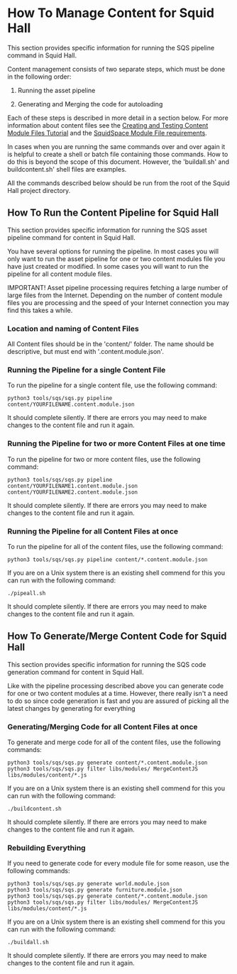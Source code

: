 # How To Manage Content for Squid Hall

This section provides specific information for running the SQS pipeline command in Squid Hall.

Content management consists of two separate steps, which must be done in the following order: 

1. Running the asset pipeline

2. Generating and Merging the code for autoloading

Each of these steps is described in more detail in a section below. For more information about content files see the [Creating and Testing Content Module Files Tutorial](tutorial-content-module-files.md) and the [SquidSpace Module File requirements](squidspace-modulefiles.md).

In cases when you are running the same commands over and over again it is helpful to create a shell or batch file containing those commands. How to do this is beyond the scope of this document. However, the 'buildall.sh' and buildcontent.sh' shell files are examples.

All the commands described below should be run from the root of the Squid Hall project directory.

## How To Run the Content Pipeline for Squid Hall

This section provides specific information for running the SQS asset pipeline command for content in Squid Hall.

You have several options for running the pipeline. In most cases you will only want to run the asset pipeline for one or two content modules file you have just created or modified. In some cases you will want to run the pipeline for all content module files.

IMPORTANT! Asset pipeline processing requires fetching a large number of large files from the Internet. Depending on the number of content module files you are processing and the speed of your Internet connection you may find this takes a while. 

### Location and naming of Content Files

All Content files should be in the 'content/' folder. The name should be descriptive, but must end with '.content.module.json'. 

### Running the Pipeline for a single Content File

To run the pipeline for a single content file, use the following command:

    python3 tools/sqs/sqs.py pipeline content/YOURFILENAME.content.module.json

It should complete silently. If there are errors you may need to make changes to the content file and run it again.

### Running the Pipeline for two or more Content Files at one time

To run the pipeline for two or more content files, use the following command:

    python3 tools/sqs/sqs.py pipeline content/YOURFILENAME1.content.module.json content/YOURFILENAME2.content.module.json

It should complete silently. If there are errors you may need to make changes to the content file and run it again.

### Running the Pipeline for all Content Files at once

To run the pipeline for all of the content files, use the following command:

    python3 tools/sqs/sqs.py pipeline content/*.content.module.json

If you are on a Unix system there is an existing shell commend for this you can run with the following command:

    ./pipeall.sh

It should complete silently. If there are errors you may need to make changes to the content file and run it again.

## How To Generate/Merge Content Code for Squid Hall

This section provides specific information for running the SQS code generation command for content in Squid Hall.

Like with the pipeline processing described above you can generate code for one or two content modules at a time. However, there really isn't a need to do so since code generation is fast and you are assured of picking all the latest changes by generating for everything


### Generating/Merging Code for all Content Files at once

To generate and merge code for all of the content files, use the following commands:

	python3 tools/sqs/sqs.py generate content/*.content.module.json
	python3 tools/sqs/sqs.py filter libs/modules/ MergeContentJS libs/modules/content/*.js

If you are on a Unix system there is an existing shell commend for this you can run with the following command:

    ./buildcontent.sh

It should complete silently. If there are errors you may need to make changes to the content file and run it again.

### Rebuilding Everything

If you need to generate code for every module file for some reason, use the following commands:

	python3 tools/sqs/sqs.py generate world.module.json
	python3 tools/sqs/sqs.py generate furniture.module.json
	python3 tools/sqs/sqs.py generate content/*.content.module.json
	python3 tools/sqs/sqs.py filter libs/modules/ MergeContentJS libs/modules/content/*.js

If you are on a Unix system there is an existing shell commend for this you can run with the following command:

    ./buildall.sh

It should complete silently. If there are errors you may need to make changes to the content file and run it again.




